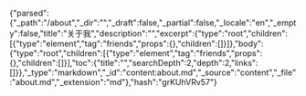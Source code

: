 {"parsed":{"_path":"/about","_dir":"","_draft":false,"_partial":false,"_locale":"en","_empty":false,"title":"关于我","description":"","excerpt":{"type":"root","children":[{"type":"element","tag":"friends","props":{},"children":[]}]},"body":{"type":"root","children":[{"type":"element","tag":"friends","props":{},"children":[]}],"toc":{"title":"","searchDepth":2,"depth":2,"links":[]}},"_type":"markdown","_id":"content:about.md","_source":"content","_file":"about.md","_extension":"md"},"hash":"grKUhVRv57"}